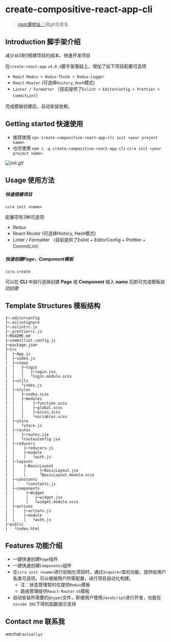 # create-compositive-react-app-cli
>[npm源地址：](https://www.npmjs.com/package/create-compositive-react-app-cli)同git仓库名
## Introduction 脚手架介绍
减少从0到1搭建项目的成本，快速开发项目

在`create-react-app` `v4.0.3`脚手架基础上，增加了如下项目配置可选项
- `React-Redux + Redux-Thunk + Redux-Logger`
- `React-Router` (可选择`History`, `Hash`模式)
- `Linter / Formatter` （目前提供了`Eslint + EditorConfig + Prettier + CommitLint`）

完成模板创建后，自动安装依赖。
## Getting started 快速使用
- 推荐使用
`npx create-compositive-react-app-cli init <your project name>`
- 也可使用
`npm i -g create-compositive-react-app-cli`
`ccra init <your project name>`

![init.gif](https://p9-juejin.byteimg.com/tos-cn-i-k3u1fbpfcp/c75963c534e64535afe2f46510bca13b~tplv-k3u1fbpfcp-watermark.image)

## Usage 使用方法
##### 快速搭建项目
`ccra init <name>`

配置项有3种可选项:
- Redux
- React-Router (可选择History, Hash模式)
- Linter / Formatter （目前提供了Eslint + EditorConfig + Prettier + CommitLint）
##### 快速创建Page、Component模板
`ccra create`

可以在 **CLI** 中自行选择创建 **Page** 或 **Component**
输入 **name** 后即可完成模板自动创建

## Template Structures 模板结构
```
├─.editorconfig
├─.eslintignore
├─.eslintrc.js
├─.prettierrc.js
├─README.md
├─commitlint.config.js
├─package.json
├─src
|  ├─App.js
|  ├─index.js
|  ├─views
|  |   ├─login
|  |   |   ├─login.jsx
|  |   |   └login.module.scss
|  ├─utils
|  |   └index.js
|  ├─styles
|  |   ├─index.scss
|  |   ├─modules
|  |   |    ├─function.scss
|  |   |    ├─global.scss
|  |   |    ├─mixin.scss
|  |   |    └variables.scss
|  ├─store
|  |   └store.js
|  ├─routes
|  |   ├─routes.jsx
|  |   └routesConfig.jsx
|  ├─reducers
|  |    ├─reducers.js
|  |    ├─module
|  |    |   └auth.js
|  ├─layouts
|  |    ├─BasicLayout
|  |    |      ├─BasicLayout.jsx
|  |    |      └BasicLayout.module.scss
|  ├─constants
|  |     └constants.js
|  ├─components
|  |     ├─Widget
|  |     |   ├─widget.jsx
|  |     |   └widget.module.scss
|  ├─actions
|  |    ├─actions.js
|  |    ├─module
|  |    |   └auth.js
├─public
|   └index.html
```

## Features 功能介绍
- 一键快速创建`Page`组件
- 一键快速创建`Components`组件
- 在`ccra init <name>`进行初始化项目时，通过`Inquirer`库的功能，提供给用户各类可选项，可以根据用户所需配置，进行项目自动化构建。
    - 注：状态管理暂时仅提供`Redux`模板
    - 路由管理提供`React-Router` `v5`模板
- 自动安装所需要的`@types`文件，即便用户使用`JavaScript`进行开发，也能在`vscode IDE`下得到函数提示支持


## Contact me 联系我
wechat:`actuallys`
